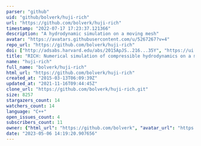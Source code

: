 ```yaml
---
parser: "github"
uid: "github/bolverk/huji-rich"
url: "https://github.com/bolverk/huji-rich"
timestamp: "2022-07-17 17:23:37.121366"
description: "A hydrodynamic simulation on a moving mesh"
avatar: "https://avatars.githubusercontent.com/u/5267267?v=4"
repo_url: "https://github.com/bolverk/huji-rich"
doi: ["http://adsabs.harvard.edu/abs/2015ApJS..216...35Y", "https://ui.adsabs.harvard.edu/abs/2014ascl.soft10005Y/abstract"]
title: "RICH: Numerical simulation of compressible hydrodynamics on a moving Voronoi mesh"
name: "huji-rich"
full_name: "bolverk/huji-rich"
html_url: "https://github.com/bolverk/huji-rich"
created_at: "2015-03-13T06:09:39Z"
updated_at: "2021-11-16T09:44:45Z"
clone_url: "https://github.com/bolverk/huji-rich.git"
size: 8257
stargazers_count: 14
watchers_count: 14
language: "C++"
open_issues_count: 4
subscribers_count: 11
owner: {"html_url": "https://github.com/bolverk", "avatar_url": "https://avatars.githubusercontent.com/u/5267267?v=4", "login": "bolverk", "type": "User"}
date: "2023-05-06 14:19:20.907656"
---
```

